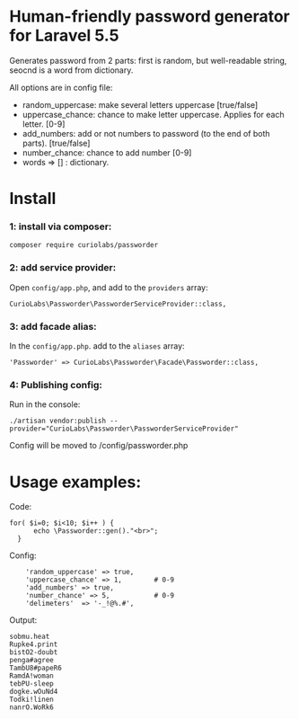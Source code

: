 # Human-friendly password generator for Laravel 5.5

Generates password from 2 parts: first is random, but well-readable string, seocnd is a word from dictionary.

All options are in config file:
 
 - random_uppercase: make several letters uppercase [true/false]
 - uppercase_chance: chance to make letter uppercase. Applies for each letter. [0-9]
 - add_numbers: add or not numbers to password (to the end of both parts). [true/false]
 - number_chance: chance to add number [0-9]
 - words => [] : dictionary.



# Install

### 1: install via composer:
```
composer require curiolabs/passworder
```

### 2: add service provider:

Open `config/app.php`, and add to the `providers` array:
```
CurioLabs\Passworder\PassworderServiceProvider::class,
```

### 3: add facade alias:

In the `config/app.php`. add to the `aliases` array:
```
'Passworder' => CurioLabs\Passworder\Facade\Passworder::class,
```

### 4: Publishing config:

Run in the console:
```
./artisan vendor:publish --provider="CurioLabs\Passworder\PassworderServiceProvider"
```
Config will be moved to /config/passworder.php



# Usage examples:

Code:
```
for( $i=0; $i<10; $i++ ) {
      echo \Passworder::gen()."<br>";
  }
```

Config:
```
    'random_uppercase' => true,
    'uppercase_chance' => 1,        # 0-9
    'add_numbers' => true,
    'number_chance' => 5,           # 0-9
    'delimeters'  => '-_!@%.#',
```

Output:
```
sobmu.heat
Rupke4.print
bistO2-doubt
penga#agree
TambU8#papeR6
RamdA!woman
tebPU-sleep
dogke.wOuNd4
Todki!linen
nanrO.WoRk6
```
